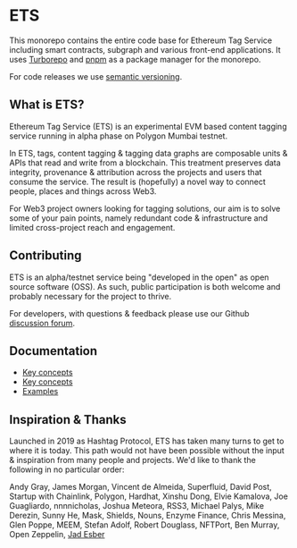 # ETS

This monorepo contains the entire code base for Ethereum Tag Service including smart contracts, subgraph and various front-end applications. It uses [Turborepo](https://turborepo.org/) and [pnpm](https://pnpm.io/) as a package manager for the monorepo.

For code releases we use [semantic versioning](https://semver.org/).

## What is ETS?

Ethereum Tag Service (ETS) is an experimental EVM based content tagging service running in alpha phase on Polygon Mumbai testnet.

In ETS, tags, content tagging & tagging data graphs are composable units & APIs that read and write from a blockchain. This treatment preserves data integrity, provenance & attribution across the projects and users that consume the service. The result is (hopefully) a novel way to connect people, places and things across Web3.

For Web3 project owners looking for tagging solutions, our aim is to solve some of your pain points, namely redundant code & infrastructure and limited cross-project reach and engagement.

## Contributing

ETS is an alpha/testnet service being "developed in the open" as open source software (OSS). As such, public participation is both welcome and probably necessary for the project to thrive.

For developers, with questions & feedback please use our Github [discussion forum](https://github.com/ethereum-tag-service/ets/discussions).

## Documentation

- [Key concepts](./docs/key-concepts.md)
- [Key concepts](./docs/key-concepts.md)
- [Examples](./docs/examples.md)

## Inspiration & Thanks

Launched in 2019 as Hashtag Protocol, ETS has taken many turns to get to where it is today. This path would not have been possible without the input & inspiration from many people and projects. We'd like to thank the following in no particular order:

Andy Gray, James Morgan, Vincent de Almeida, Superfluid, David Post, Startup with Chainlink, Polygon, Hardhat, Xinshu Dong, Elvie Kamalova, Joe Guagliardo, nnnnicholas, Joshua Meteora, RSS3, Michael Palys, Mike Derezin, Sunny He, Mask, Shields, Nouns, Enzyme Finance, Chris Messina, Glen Poppe, MEEM, Stefan Adolf, Robert Douglass, NFTPort, Ben Murray, Open Zeppelin, [Jad Esber](https://twitter.com/Jad_AE)
